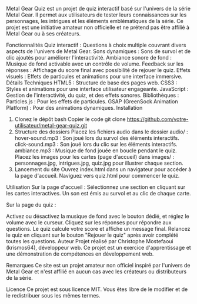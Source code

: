 Metal Gear Quiz est un projet de quiz interactif basé sur l'univers de la série Metal Gear. Il permet aux utilisateurs de tester leurs connaissances sur les personnages, les intrigues et les éléments emblématiques de la série. Ce projet est une initiative amateur non officielle et ne prétend pas être affilié à Metal Gear ou à ses créateurs.

Fonctionnalités
Quiz interactif : Questions à choix multiple couvrant divers aspects de l'univers de Metal Gear.
Sons dynamiques : Sons de survol et de clic ajoutés pour améliorer l'interactivité.
Ambiance sonore de fond : Musique de fond activable avec un contrôle de volume.
Feedback sur les réponses : Affichage du score final avec possibilité de rejouer le quiz.
Effets visuels : Effets de particules et animations pour une interface immersive.
Détails Techniques
HTML5 : Structure de base des pages web.
CSS3 : Styles et animations pour une interface utilisateur engageante.
JavaScript : Gestion de l'interactivité, du quiz, et des effets sonores.
Bibliothèques :
Particles.js : Pour les effets de particules.
GSAP (GreenSock Animation Platform) : Pour des animations dynamiques.
Installation

1. Clonez le dépôt
   bash
   Copier le code
   git clone https://github.com/votre-utilisateur/metal-gear-quiz.git
2. Structure des dossiers
   Placez les fichiers audio dans le dossier audio/ :
   hover-sound.mp3 : Son joué lors du survol des éléments interactifs.
   click-sound.mp3 : Son joué lors du clic sur les éléments interactifs.
   ambiance.mp3 : Musique de fond jouée en boucle pendant le quiz.
   Placez les images pour les cartes (page d'accueil) dans images/ :
   personnages.jpg, intrigues.jpg, quiz.jpg pour illustrer chaque section.
3. Lancement du site
   Ouvrez index.html dans un navigateur pour accéder à la page d'accueil.
   Naviguez vers quiz.html pour commencer le quiz.

Utilisation
Sur la page d'accueil : Sélectionnez une section en cliquant sur les cartes interactives. Un son est émis au survol et au clic de chaque carte.

Sur la page du quiz :

Activez ou désactivez la musique de fond avec le bouton dédié, et réglez le volume avec le curseur.
Cliquez sur les réponses pour répondre aux questions. Le quiz calcule votre score et affiche un message final.
Relancez le quiz en cliquant sur le bouton "Rejouer le quiz" après avoir complété toutes les questions.
Auteur
Projet réalisé par Christophe Mostefaoui (krismos64), développeur web.
Ce projet est un exercice d'apprentissage et une démonstration de compétences en développement web.

Remarques
Ce site est un projet amateur non officiel inspiré par l'univers de Metal Gear et n'est affilié en aucun cas avec les créateurs ou distributeurs de la série.

Licence
Ce projet est sous licence MIT. Vous êtes libre de le modifier et de le redistribuer sous les mêmes termes.
